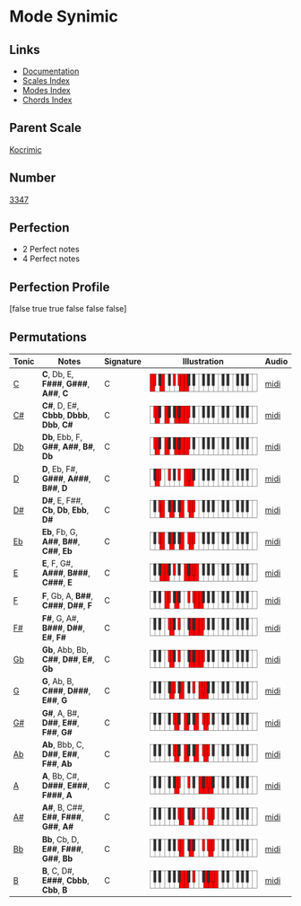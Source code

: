 # Mode Synimic

## Links

- [Documentation](index.md)
- [Scales Index](Scales.md)
- [Modes Index](Modes.md)
- [Chords Index](Chords.md)

## Parent Scale

[Kocrimic](ScaleKocrimic.md)

## Number

[3347](https://ianring.com/musictheory/scales/3347)

## Perfection

- 2 Perfect notes
- 4 Perfect notes

## Perfection Profile

[false true true false false false]

## Permutations

| Tonic | Notes | Signature | Illustration | Audio |
|-------|-------|-----------|--------------|-------|
| [C](ModeCNaturalSynimic.md) | **C**, Db, E, **F###**, **G###**, **A##**, **C** | C | ![CNaturalSynimic](ModeCNaturalSynimic.png) | [midi](https://github.com/edipermadi/music/blob/main/docs/ModeCNaturalSynimic.mid?raw=true) |
| [C#](ModeCSharpSynimic.md) | **C#**, D, E#, **Cbbb**, **Dbbb**, **Dbb**, **C#** | C | ![CSharpSynimic](ModeCSharpSynimic.png) | [midi](https://github.com/edipermadi/music/blob/main/docs/ModeCSharpSynimic.mid?raw=true) |
| [Db](ModeDFlatSynimic.md) | **Db**, Ebb, F, **G##**, **A##**, **B#**, **Db** | C | ![DFlatSynimic](ModeDFlatSynimic.png) | [midi](https://github.com/edipermadi/music/blob/main/docs/ModeDFlatSynimic.mid?raw=true) |
| [D](ModeDNaturalSynimic.md) | **D**, Eb, F#, **G###**, **A###**, **B##**, **D** | C | ![DNaturalSynimic](ModeDNaturalSynimic.png) | [midi](https://github.com/edipermadi/music/blob/main/docs/ModeDNaturalSynimic.mid?raw=true) |
| [D#](ModeDSharpSynimic.md) | **D#**, E, F##, **Cb**, **Db**, **Ebb**, **D#** | C | ![DSharpSynimic](ModeDSharpSynimic.png) | [midi](https://github.com/edipermadi/music/blob/main/docs/ModeDSharpSynimic.mid?raw=true) |
| [Eb](ModeEFlatSynimic.md) | **Eb**, Fb, G, **A##**, **B##**, **C##**, **Eb** | C | ![EFlatSynimic](ModeEFlatSynimic.png) | [midi](https://github.com/edipermadi/music/blob/main/docs/ModeEFlatSynimic.mid?raw=true) |
| [E](ModeENaturalSynimic.md) | **E**, F, G#, **A###**, **B###**, **C###**, **E** | C | ![ENaturalSynimic](ModeENaturalSynimic.png) | [midi](https://github.com/edipermadi/music/blob/main/docs/ModeENaturalSynimic.mid?raw=true) |
| [F](ModeFNaturalSynimic.md) | **F**, Gb, A, **B##**, **C###**, **D##**, **F** | C | ![FNaturalSynimic](ModeFNaturalSynimic.png) | [midi](https://github.com/edipermadi/music/blob/main/docs/ModeFNaturalSynimic.mid?raw=true) |
| [F#](ModeFSharpSynimic.md) | **F#**, G, A#, **B###**, **D##**, **E#**, **F#** | C | ![FSharpSynimic](ModeFSharpSynimic.png) | [midi](https://github.com/edipermadi/music/blob/main/docs/ModeFSharpSynimic.mid?raw=true) |
| [Gb](ModeGFlatSynimic.md) | **Gb**, Abb, Bb, **C##**, **D##**, **E#**, **Gb** | C | ![GFlatSynimic](ModeGFlatSynimic.png) | [midi](https://github.com/edipermadi/music/blob/main/docs/ModeGFlatSynimic.mid?raw=true) |
| [G](ModeGNaturalSynimic.md) | **G**, Ab, B, **C###**, **D###**, **E##**, **G** | C | ![GNaturalSynimic](ModeGNaturalSynimic.png) | [midi](https://github.com/edipermadi/music/blob/main/docs/ModeGNaturalSynimic.mid?raw=true) |
| [G#](ModeGSharpSynimic.md) | **G#**, A, B#, **D##**, **E##**, **F##**, **G#** | C | ![GSharpSynimic](ModeGSharpSynimic.png) | [midi](https://github.com/edipermadi/music/blob/main/docs/ModeGSharpSynimic.mid?raw=true) |
| [Ab](ModeAFlatSynimic.md) | **Ab**, Bbb, C, **D##**, **E##**, **F##**, **Ab** | C | ![AFlatSynimic](ModeAFlatSynimic.png) | [midi](https://github.com/edipermadi/music/blob/main/docs/ModeAFlatSynimic.mid?raw=true) |
| [A](ModeANaturalSynimic.md) | **A**, Bb, C#, **D###**, **E###**, **F###**, **A** | C | ![ANaturalSynimic](ModeANaturalSynimic.png) | [midi](https://github.com/edipermadi/music/blob/main/docs/ModeANaturalSynimic.mid?raw=true) |
| [A#](ModeASharpSynimic.md) | **A#**, B, C##, **E##**, **F###**, **G##**, **A#** | C | ![ASharpSynimic](ModeASharpSynimic.png) | [midi](https://github.com/edipermadi/music/blob/main/docs/ModeASharpSynimic.mid?raw=true) |
| [Bb](ModeBFlatSynimic.md) | **Bb**, Cb, D, **E##**, **F###**, **G##**, **Bb** | C | ![BFlatSynimic](ModeBFlatSynimic.png) | [midi](https://github.com/edipermadi/music/blob/main/docs/ModeBFlatSynimic.mid?raw=true) |
| [B](ModeBNaturalSynimic.md) | **B**, C, D#, **E###**, **Cbbb**, **Cbb**, **B** | C | ![BNaturalSynimic](ModeBNaturalSynimic.png) | [midi](https://github.com/edipermadi/music/blob/main/docs/ModeBNaturalSynimic.mid?raw=true) |
